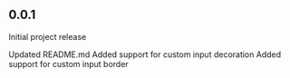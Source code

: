 ## 0.0.1

Initial project release

Updated README.md
Added support for custom input decoration
Added support for custom input border
